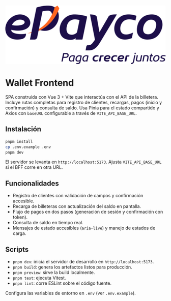 ![EPayco Wallet](./public/epayco-logo.png)

# Wallet Frontend

SPA construida con Vue 3 + Vite que interactúa con el API de la billetera. Incluye rutas completas para registro de clientes, recargas, pagos (inicio y confirmación) y consulta de saldo. Usa Pinia para el estado compartido y Axios con `baseURL` configurable a través de `VITE_API_BASE_URL`.

## Instalación

```bash
pnpm install
cp .env.example .env
pnpm dev
```

El servidor se levanta en `http://localhost:5173`. Ajusta `VITE_API_BASE_URL` si el BFF corre en otra URL.

## Funcionalidades

- Registro de clientes con validación de campos y confirmación accesible.
- Recarga de billeteras con actualización del saldo en pantalla.
- Flujo de pagos en dos pasos (generación de sesión y confirmación con token).
- Consulta de saldo en tiempo real.
- Mensajes de estado accesibles (`aria-live`) y manejo de estados de carga.

## Scripts

- `pnpm dev`: inicia el servidor de desarrollo en `http://localhost:5173`.
- `pnpm build`: genera los artefactos listos para producción.
- `pnpm preview`: sirve la build localmente.
- `pnpm test`: ejecuta Vitest.
- `pnpm lint`: corre ESLint sobre el código fuente.

Configura las variables de entorno en `.env` (ver `.env.example`).
